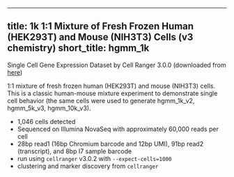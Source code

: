 ----
title: 1k 1:1 Mixture of Fresh Frozen Human (HEK293T) and Mouse (NIH3T3) Cells (v3 chemistry)
short_title: hgmm_1k
----

Single Cell Gene Expression Dataset by Cell Ranger 3.0.0 (downloaded from [here](https://support.10xgenomics.com/single-cell-gene-expression/datasets/3.0.0/hgmm_1k_v3))

1:1 mixture of fresh frozen human (HEK293T) and mouse (NIH3T3) cells. This is a classic human-mouse mixture experiment to demonstrate single cell behavior (the same cells were used to generate hgmm_1k_v2, hgmm_5k_v3, hgmm_10k_v3).

*    1,046 cells detected
*    Sequenced on Illumina NovaSeq with approximately 60,000 reads per cell
*    28bp read1 (16bp Chromium barcode and 12bp UMI), 91bp read2 (transcript), and 8bp I7 sample barcode
*    run using `cellranger` v3.0.2 with `--expect-cells=1000`
*    clustering and marker discovery from `cellranger`

